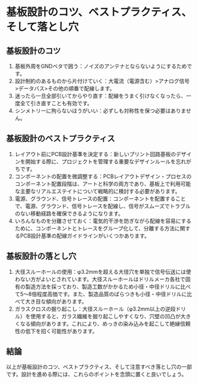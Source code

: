 # 基板設計のコツ、ベストプラクティス、そして落とし穴

## 基板設計のコツ
1. 基板外周をGNDベタで囲う：ノイズのアンテナとならないようにするためです。
2. 設計制約のあるものから片付けていく：大電流（電源含む）>アナログ信号>データバス>その他の順番で配線します。
3. 迷ったら一旦全部引いてからやり直す：配線をうまく引けなくなったら、一度全て引き直すことも有効です。
4. シンメトリーに拘らないほうがいい：必ずしも対称性を保つ必要はありません。

## 基板設計のベストプラクティス
1. レイアウト前にPCB設計基準を決定する：新しいプリント回路基板のデザインを開始する際に、プロジェクトを管理する重要なデザインルールを忘れがちです。
2. コンポーネントの配置を微調整する：PCBレイアウトデザイン・プロセスのコンポーネント配置段階は、アートと科学の両方であり、基板上で利用可能な主要なリアルエステイトについて戦略的に検討する必要があります。
3. 電源、グラウンド、信号トレースの配置：コンポーネントを配置することで、電源、グラウンド、信号トレースを配線し、信号がスムーズでトラブルのない移動経路を確保できるようになります。
4. いろんなものを分離させておく：電気的干渉を防ぎながら配線を容易にするために、コンポーネントとトレースをグループ化して、分離する方法に関するPCB設計基準の配線ガイドラインがいくつかあります。

## 基板設計の落とし穴
1. 大径スルーホールの使用：φ3.2mmを超える大径穴を単独で信号伝送には使わない方がよいとされています。大径スルーホールはドリルメーカ各社で固有の製造方法を採っており、製造工数がかかるため小径・中径ドリルに比べて5～8倍程度高価です。また、製造品質のばらつきも小径・中径ドリルに比べて大き目な傾向があります。
2. ガラスクロスの掘り起こし：大径スルーホール（φ3.2mm以上の逆段ドリル）を使用すると、ガラス繊維を掘り起こしやすくなり、穴壁の凹凸が大きくなる傾向があります。これにより、めっきの染み込みを起こして絶縁信頼性の低下を招く可能性があります。

## 結論
以上が基板設計のコツ、ベストプラクティス、そして注意すべき落とし穴の一部です。設計を進める際には、これらのポイントを念頭に置くと良いでしょう。
